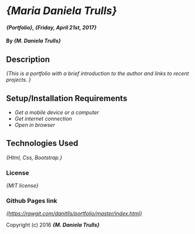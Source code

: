 # _{Maria Daniela Trulls}_

#### _{Portfolio}, {Friday, April 21st, 2017}_

#### By _**{M. Daniela Trulls}**_

## Description

_{This is a portfolio with a brief introduction to the author and links to recent projects. }_

## Setup/Installation Requirements

* _Get a mobile device or a computer_
* _Get internet connection_
* _Open in browser_

## Technologies Used

_{Html, Css, Bootstrap.}_

### License

*{MIT license}*

### Github Pages link

*{https://rawgit.com/danitlls/portfolio/master/index.html}*

Copyright (c) 2016 **_{M. Daniela Trulls}_**

